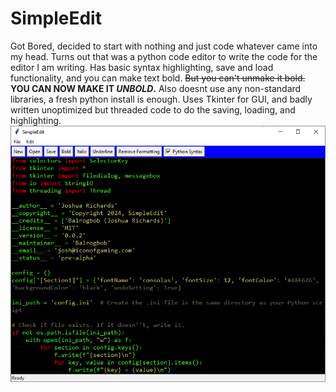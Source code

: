 # SimpleEdit
Got Bored, decided to start with nothing and just code whatever came into my head. Turns out that was a python code editor to write the code for the editor I am writing. Has basic syntax highlighting, save and load functionality, and you can make text bold. ~~But you can't unmake it bold.~~ **YOU CAN NOW MAKE IT _UNBOLD_.** Also doesnt use any non-standard libraries, a fresh python install is enough. Uses Tkinter for GUI, and badly written unoptimized but threaded code to do the saving, loading, and highlighting.
![ScreenShot](2024-12-04.png)
